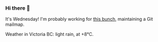 ### Hi there :wave:

It's Wednesday! I'm probably working for [this bunch](https://github.com/kohofinancial), maintaining a Git mailmap.

Weather in Victoria BC: light rain, at +8°C.
